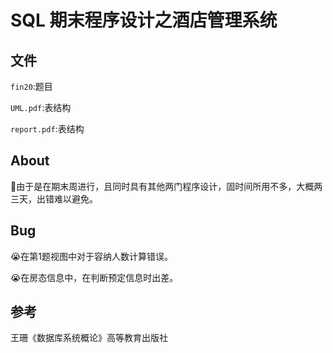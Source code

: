 # SQL 期末程序设计之酒店管理系统

## 文件

`fin20`:题目

`UML.pdf`:表结构

`report.pdf`:表结构

## About

:facepunch:由于是在期末周进行，且同时具有其他两门程序设计，固时间所用不多，大概两三天，出错难以避免。

## Bug

:sob:在第1题视图中对于容纳人数计算错误。

:sob:在房态信息中，在判断预定信息时出差。

## 参考

王珊《数据库系统概论》高等教育出版社

